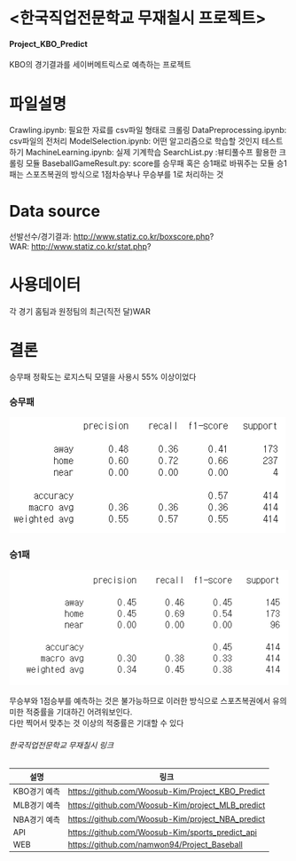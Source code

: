 # <한국직업전문학교 무재칠시 프로젝트>
#### Project_KBO_Predict 
KBO의 경기결과를 세이버메트릭스로 예측하는 프로젝트

# 파일설명
Crawling.ipynb: 필요한 자료를 csv파일 형태로 크롤링
DataPreprocessing.ipynb: csv파일의 전처리
ModelSelection.ipynb: 어떤 알고리즘으로 학습할 것인지 테스트하기
MachineLearning.ipynb: 실제 기계학습
SearchList.py :뷰티풀수프 활용한 크롤링 모듈
BaseballGameResult.py: score를 승무패 혹은 승1패로 바꿔주는 모듈 
승1패는 스포츠복권의 방식으로 1점차승부나 무승부를 1로 처리하는 것

# Data source
선발선수/경기결과: http://www.statiz.co.kr/boxscore.php?       
WAR: http://www.statiz.co.kr/stat.php?      

# 사용데이터
각 경기 홈팀과 원정팀의 최근(직전 달)WAR

# 결론
승무패 정확도는 로지스틱 모델을 사용시 55% 이상이었다

### 승무패
<img src='https://github.com/Woosub-Kim/Project_KBO_Predict/blob/master/KBO.PNG' />

### 승1패
<img src='https://github.com/Woosub-Kim/Project_KBO_Predict/blob/master/KBO2.PNG' />

무승부와 1점승부를 예측하는 것은 불가능하므로 이러한 방식으로 스포츠복권에서 유의미한 적중률을 기대하긴 어려워보인다.    
다만 찍어서 맞추는 것 이상의 적중률은 기대할 수 있다

###### 한국직업전문학교 무재칠시 링크
|설명|링크|
|----|----|
|KBO경기 예측| https://github.com/Woosub-Kim/Project_KBO_Predict |            
|MLB경기 예측| https://github.com/Woosub-Kim/project_MLB_predict |                           
|NBA경기 예측| https://github.com/Woosub-Kim/project_NBA_predict |                    
|API| https://github.com/Woosub-Kim/sports_predict_api |                  
|WEB| https://github.com/namwon94/Project_Baseball |                         


